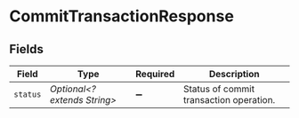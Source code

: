 # CommitTransactionResponse


## Fields

| Field                                   | Type                                    | Required                                | Description                             |
| --------------------------------------- | --------------------------------------- | --------------------------------------- | --------------------------------------- |
| `status`                                | *Optional<? extends String>*            | :heavy_minus_sign:                      | Status of commit transaction operation. |
